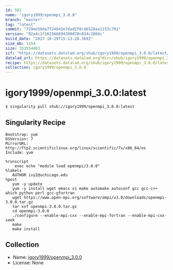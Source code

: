 ```yaml
---
id: 581
name: "igory1999/openmpi_3.0.0"
branch: "master"
tag: "latest"
commit: "729ee58da7f24643e7dad2f8c46528aa1233c701"
version: "92a4c1f161566694300d78c034c2804c"
build_date: "2017-10-29T15:13:28.369Z"
size_mb: 1154
size: 353554463
sif: "https://datasets.datalad.org/shub/igory1999/openmpi_3.0.0/latest/2017-10-29-729ee58d-92a4c1f1/92a4c1f161566694300d78c034c2804c.simg"
datalad_url: https://datasets.datalad.org?dir=/shub/igory1999/openmpi_3.0.0/latest/2017-10-29-729ee58d-92a4c1f1/
recipe: https://datasets.datalad.org/shub/igory1999/openmpi_3.0.0/latest/2017-10-29-729ee58d-92a4c1f1/Singularity
collection: igory1999/openmpi_3.0.0
---
```


# igory1999/openmpi_3.0.0:latest

```bash
$ singularity pull shub://igory1999/openmpi_3.0.0:latest
```

## Singularity Recipe

```singularity
Bootstrap: yum
OSVersion: 7
MirrorURL: http://ftp2.scientificlinux.org/linux/scientific/7x/x86_64/os
Include: yum

%runscript
    exec echo "module load openmpi/3.0.0"
%labels
   AUTHOR ivy2@uchicago.edu
%post
   yum -y update
   yum -y install wget emacs vi make automake autoconf gcc gcc-c++ which python perl gcc-gfortran
   wget https://www.open-mpi.org/software/ompi/v3.0/downloads/openmpi-3.0.0.tar.gz
   tar xvf openmpi-3.0.0.tar.gz
   cd openmpi-3.0.0
   ./configure --enable-mpi-cxx --enable-mpi-fortran --enable-mpi-cxx-seek
   make
   make install
```

## Collection

 - Name: [igory1999/openmpi_3.0.0](https://github.com/igory1999/openmpi_3.0.0)
 - License: None

